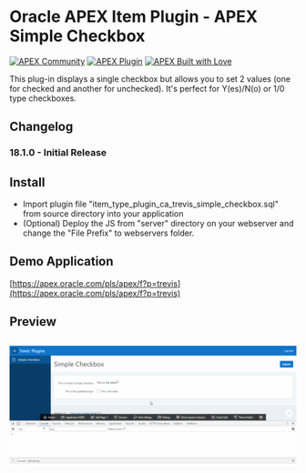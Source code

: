 # Oracle APEX Item Plugin - APEX Simple Checkbox

[![APEX Community](https://cdn.rawgit.com/rafael-trevisan/apex-github-badges/12a4f7be/badges/apex-community-badge.svg)](https://github.com/rafael-trevisan/apex-github-badges) [![APEX Plugin](https://cdn.rawgit.com/rafael-trevisan/apex-github-badges/12a4f7be/badges/apex-plugin-badge.svg)](https://github.com/rafael-trevisan/apex-github-badges)
[![APEX Built with Love](https://cdn.rawgit.com/rafael-trevisan/apex-github-badges/12a4f7be/badges/apex-love-badge.svg)](https://github.com/rafael-trevisan/apex-github-badges)

This plug-in displays a single checkbox but allows you to set 2 values (one for checked and another for unchecked). It's perfect for Y(es)/N(o) or 1/0 type checkboxes.

## Changelog
### 18.1.0 - Initial Release

## Install
- Import plugin file "item_type_plugin_ca_trevis_simple_checkbox.sql" from source directory into your application
- (Optional) Deploy the JS from "server" directory on your webserver and change the "File Prefix" to webservers folder.

## Demo Application
[https://apex.oracle.com/pls/apex/f?p=trevis](https://apex.oracle.com/pls/apex/f?p=trevis)

## Preview
## ![](https://github.com/rafael-trevisan/apex-plugin-simple_checkbox/blob/master/preview.gif)
